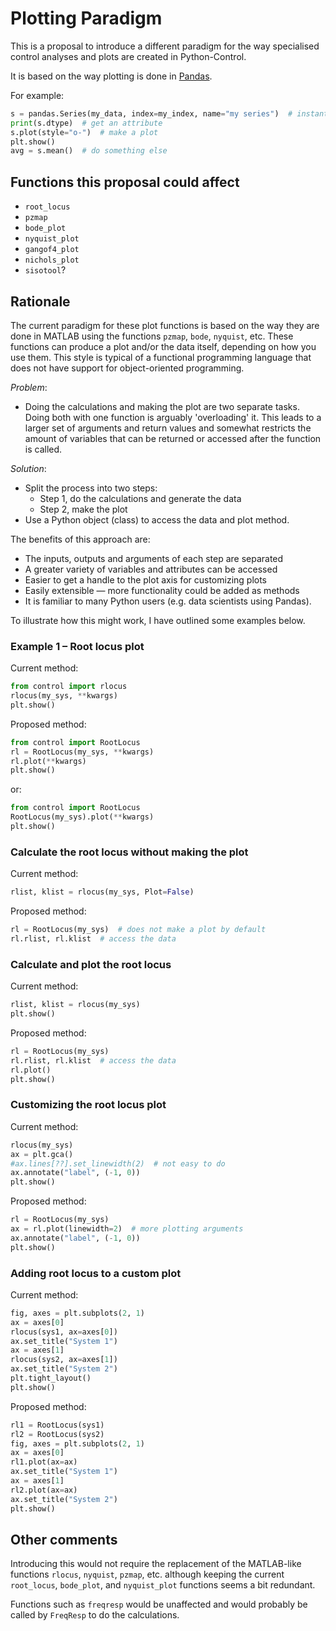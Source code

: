 # Plotting Paradigm

This is a proposal to introduce a different paradigm for the way specialised control analyses and plots are created in Python-Control.

It is based on the way plotting is done in [Pandas](https://pandas.pydata.org/docs/).

For example:

```python
s = pandas.Series(my_data, index=my_index, name="my series")  # instantiate object
print(s.dtype)  # get an attribute
s.plot(style="o-")  # make a plot
plt.show()
avg = s.mean()  # do something else
```

## Functions this proposal could affect

- `root_locus`
- `pzmap`
- `bode_plot`
- `nyquist_plot`
- `gangof4_plot`
- `nichols_plot`
- `sisotool`?


## Rationale

The current paradigm for these plot functions is based on the way they are done in MATLAB using the functions `pzmap`, `bode`, `nyquist`, etc. These functions can produce a plot and/or the data itself, depending on how you use them. This style is typical of a functional programming language that does not have support for object-oriented programming.

*Problem*:
- Doing the calculations and making the plot are two separate tasks.  Doing both with one function is arguably 'overloading' it. This leads to a larger set of arguments and return values and somewhat restricts the amount of variables that can be returned or accessed after the function is called.

*Solution*:
- Split the process into two steps:
    - Step 1, do the calculations and generate the data
    - Step 2, make the plot
- Use a Python object (class) to access the data and plot method.

The benefits of this approach are:
- The inputs, outputs and arguments of each step are separated
- A greater variety of variables and attributes can be accessed
- Easier to get a handle to the plot axis for customizing plots
- Easily extensible — more functionality could be added as methods
- It is familiar to many Python users (e.g. data scientists using Pandas).

To illustrate how this might work, I have outlined some examples below.

### Example 1 – Root locus plot

Current method:

```python
from control import rlocus
rlocus(my_sys, **kwargs)
plt.show()
```

Proposed method:

```python
from control import RootLocus
rl = RootLocus(my_sys, **kwargs)
rl.plot(**kwargs)
plt.show()
```

or:

```python
from control import RootLocus
RootLocus(my_sys).plot(**kwargs)
plt.show()
```

### Calculate the root locus without making the plot

Current method:

```python
rlist, klist = rlocus(my_sys, Plot=False)
```

Proposed method:

```python
rl = RootLocus(my_sys)  # does not make a plot by default
rl.rlist, rl.klist  # access the data
```

### Calculate and plot the root locus

Current method:

```python
rlist, klist = rlocus(my_sys)
plt.show()
```

Proposed method:

```python
rl = RootLocus(my_sys)
rl.rlist, rl.klist  # access the data
rl.plot()
plt.show()
```

### Customizing the root locus plot

Current method:

```python
rlocus(my_sys)
ax = plt.gca()
#ax.lines[??].set_linewidth(2)  # not easy to do
ax.annotate("label", (-1, 0))
plt.show()
```

Proposed method:

```python
rl = RootLocus(my_sys)
ax = rl.plot(linewidth=2)  # more plotting arguments
ax.annotate("label", (-1, 0))
plt.show()
```

### Adding root locus to a custom plot

Current method:

```python
fig, axes = plt.subplots(2, 1)
ax = axes[0]
rlocus(sys1, ax=axes[0])
ax.set_title("System 1")
ax = axes[1]
rlocus(sys2, ax=axes[1])
ax.set_title("System 2")
plt.tight_layout()
plt.show()
```

Proposed method:

```python
rl1 = RootLocus(sys1)
rl2 = RootLocus(sys2)
fig, axes = plt.subplots(2, 1)
ax = axes[0]
rl1.plot(ax=ax)
ax.set_title("System 1")
ax = axes[1]
rl2.plot(ax=ax)
ax.set_title("System 2")
plt.show()
```

## Other comments

Introducing this would not require the replacement of the MATLAB-like functions `rlocus`, `nyquist`, `pzmap`, etc. although keeping the current `root_locus`, `bode_plot`, and `nyquist_plot` functions seems a bit redundant.

Functions such as `freqresp` would be unaffected and would probably be called by `FreqResp` to do the calculations.
